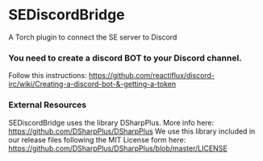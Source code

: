 # SEDiscordBridge
A Torch plugin to connect the SE server to Discord

### You need to create a discord BOT to your Discord channel. 
Follow this instructions: https://github.com/reactiflux/discord-irc/wiki/Creating-a-discord-bot-&-getting-a-token

### External Resources
SEDiscordBridge uses the library DSharpPlus. More info here: https://github.com/DSharpPlus/DSharpPlus
We use this library included in our release files following the MIT License form here: https://github.com/DSharpPlus/DSharpPlus/blob/master/LICENSE